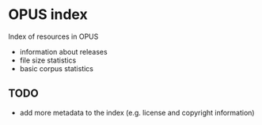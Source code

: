 # OPUS index

Index of resources in OPUS

* information about releases
* file size statistics
* basic corpus statistics


## TODO

* add more metadata to the index (e.g. license and copyright information)
